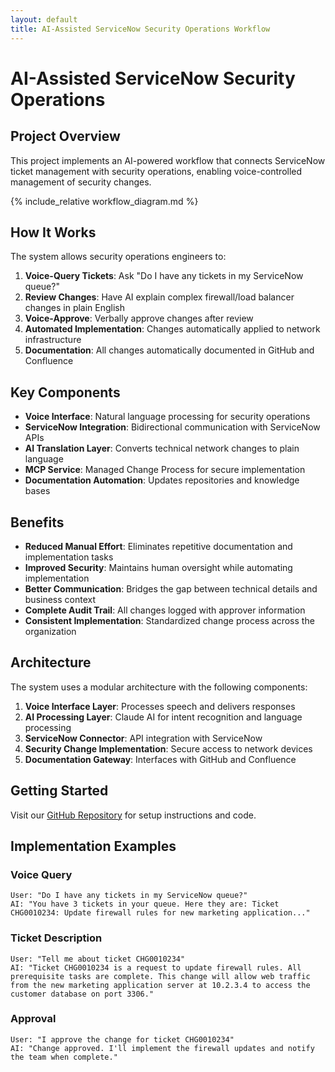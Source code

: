 ```yaml
---
layout: default
title: AI-Assisted ServiceNow Security Operations Workflow
---
```


# AI-Assisted ServiceNow Security Operations

## Project Overview

This project implements an AI-powered workflow that connects ServiceNow ticket management with security operations, enabling voice-controlled management of security changes.

{% include_relative workflow_diagram.md %}

## How It Works

The system allows security operations engineers to:

1. **Voice-Query Tickets**: Ask "Do I have any tickets in my ServiceNow queue?"
2. **Review Changes**: Have AI explain complex firewall/load balancer changes in plain English
3. **Voice-Approve**: Verbally approve changes after review
4. **Automated Implementation**: Changes automatically applied to network infrastructure
5. **Documentation**: All changes automatically documented in GitHub and Confluence

## Key Components

- **Voice Interface**: Natural language processing for security operations
- **ServiceNow Integration**: Bidirectional communication with ServiceNow APIs
- **AI Translation Layer**: Converts technical network changes to plain language
- **MCP Service**: Managed Change Process for secure implementation
- **Documentation Automation**: Updates repositories and knowledge bases

## Benefits

- **Reduced Manual Effort**: Eliminates repetitive documentation and implementation tasks
- **Improved Security**: Maintains human oversight while automating implementation
- **Better Communication**: Bridges the gap between technical details and business context
- **Complete Audit Trail**: All changes logged with approver information
- **Consistent Implementation**: Standardized change process across the organization

## Architecture

The system uses a modular architecture with the following components:

1. **Voice Interface Layer**: Processes speech and delivers responses
2. **AI Processing Layer**: Claude AI for intent recognition and language processing
3. **ServiceNow Connector**: API integration with ServiceNow
4. **Security Change Implementation**: Secure access to network devices
5. **Documentation Gateway**: Interfaces with GitHub and Confluence

## Getting Started

Visit our [GitHub Repository](https://github.com/sebbycorp/ai-secops-servicenow-automation) for setup instructions and code.

## Implementation Examples

### Voice Query
```
User: "Do I have any tickets in my ServiceNow queue?"
AI: "You have 3 tickets in your queue. Here they are: Ticket CHG0010234: Update firewall rules for new marketing application..."
```

### Ticket Description
```
User: "Tell me about ticket CHG0010234"
AI: "Ticket CHG0010234 is a request to update firewall rules. All prerequisite tasks are complete. This change will allow web traffic from the new marketing application server at 10.2.3.4 to access the customer database on port 3306."
```

### Approval
```
User: "I approve the change for ticket CHG0010234"
AI: "Change approved. I'll implement the firewall updates and notify the team when complete."
```